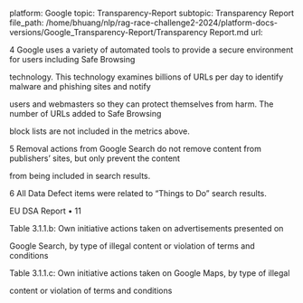 platform: Google
topic: Transparency-Report
subtopic: Transparency Report
file_path: /home/bhuang/nlp/rag-race-challenge2-2024/platform-docs-versions/Google_Transparency-Report/Transparency Report.md
url: <EMPTY>

4 Google uses a variety of automated tools to provide a secure environment for users including Safe Browsing

technology. This technology examines billions of URLs per day to identify malware and phishing sites and notify

users and webmasters so they can protect themselves from harm. The number of URLs added to Safe Browsing

block lists are not included in the metrics above.



5 Removal actions from Google Search do not remove content from publishers’ sites, but only prevent the content

from being included in search results.



6 All Data Defect items were related to “Things to Do” search results.



EU DSA Report • 11

Table 3.1.1.b: Own initiative actions taken on advertisements presented on

Google Search, by type of illegal content or violation of terms and conditions



Table 3.1.1.c: Own initiative actions taken on Google Maps, by type of illegal

content or violation of terms and conditions